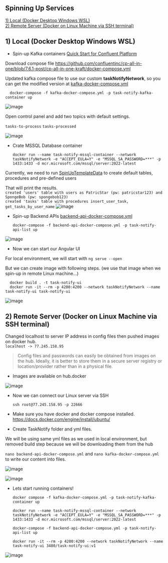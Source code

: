 ## Spinning Up Services

[1) Local (Docker Desktop Windows WSL)](#on-local)  
[2) Remote Server (Docker on Linux Machine via SSH terminal)](#on-server)

## <a id="on-local"></a>1) Local (Docker Desktop Windows WSL)
* Spin-up Kafka containers [Quick Start for Confluent Platform](https://docs.confluent.io/platform/current/platform-quickstart.html)  

Download compose file https://github.com/confluentinc/cp-all-in-one/blob/7.6.1-post/cp-all-in-one-kraft/docker-compose.yml  

Updated kafka compose file to use our custom **taskNotifyNetwork**, so you can get the modified version at [kafka-docker-compose.yml](https://github.com/atakanertrk/utility-nest/blob/main/TaskNotify/kafka-docker-compose.yml)  

      docker-compose -f kafka-docker-compose.yml -p task-notify-kafka-container up

![image](https://github.com/user-attachments/assets/074b153e-3b5d-4d2e-a8c4-b32ffac9558b)

Open control panel and add two topics with default settings.  

`tasks-to-process`
`tasks-processed` 

![image](https://github.com/user-attachments/assets/062fae7d-5530-4d9e-97e8-1d2458aaa1ad)

* Crate MSSQL Database container

      docker run --name task-notify-mssql-container --network taskNotifyNetwork -e "ACCEPT_EULA=Y" -e "MSSQL_SA_PASSWORD=***" -p 1433:1433 -d mcr.microsoft.com/mssql/server:2022-latest

Currently, we need to run [SpinUpTemplateData](https://github.com/atakanertrk/utility-nest/tree/main/TaskNotify/TaskNotifyBackend/SpinUpTemplateData) to create default tables, procedures and pre-defined users  

That will print the results.  
`created 'users' table with users as PatricStar (pw: patricstar123) and SpongeBob (pw: spongebob123)`  
`created 'tasks' table with procedures insert_user_task, get_tasks_by_user_name` 
![image](https://github.com/user-attachments/assets/a5ed0106-67b5-402f-8bb6-ccd1990537a8)

* Spin-up Backend APIs [backend-api-docker-compose.yml](https://github.com/atakanertrk/utility-nest/blob/main/TaskNotify/backend-api-docker-compose.yml)

      docker-compose -f backend-api-docker-compose.yml -p task-notify-api-list up

![image](https://github.com/user-attachments/assets/265ec4d0-af70-4db1-af34-b14e79f4164e)

* Now we can start our Angular UI
  
For local environment, we will start with `ng serve --open`  

But we can create image with following steps. (we use that image when we spin-up in remote Linux machine...)  
  
      docker build . -t task-notify-ui
      docker run -it --rm -p 4200:4200 --network taskNotifyNetwork --name task-notify-ui task-notify-ui

![image](https://github.com/user-attachments/assets/052b2583-c89e-42fa-bdd3-a767bb777e58)

## <a id="on-server"></a>2) Remote Server (Docker on Linux Machine via SSH terminal)  

Changed localhost to server IP address in config files then pushed images on docker hub.  
`localhost -> 77.245.158.95`  

> Config files and passwords can easily be obtained from images on the hub. Ideally, it is better to store them in a secure server registry or location/provider rather than in a physical file.

* Images are available on hub.docker

![image](https://github.com/user-attachments/assets/5795725a-9210-4271-906e-98a1f38f9856)

* Now we can connect our Linux server via SSH

      ssh root@77.245.158.95 -p 22666

* Make sure you have docker and docker compose installed. https://docs.docker.com/engine/install/ubuntu/

* Create TaskNotify folder and yml files.

We will be using same yml files as we used in local environment, but removed build step because we will be downloading them from the hub

`nano backend-api-docker-compose.yml` and `nano kafka-docker-compose.yml` to write our content into files. 

![image](https://github.com/user-attachments/assets/5a87efe5-d2f4-4ef9-a2c7-17497b1a80ef)

![image](https://github.com/user-attachments/assets/38333ac1-710f-4e24-a1eb-aba1c69024c5)

* Lets start running containers!

      docker compose -f kafka-docker-compose.yml -p task-notify-kafka-container up

      docker run --name task-notify-mssql-container --network taskNotifyNetwork -e "ACCEPT_EULA=Y" -e "MSSQL_SA_PASSWORD=***" -p 1433:1433 -d mcr.microsoft.com/mssql/server:2022-latest

      docker-compose -f backend-api-docker-compose.yml -p task-notify-api-list up

      docker run -it --rm -p 4200:4200 --network taskNotifyNetwork --name task-notify-ui 3480/task-notify-ui:v1

![image](https://github.com/user-attachments/assets/01c70c87-3171-49b1-84dd-9bcbbc21fd81)

